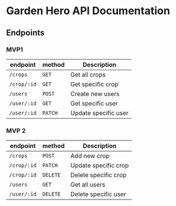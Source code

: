 # Garden Hero API Documentation

## Endpoints

### MVP1

| endpoint    | method  | Description          |
| ----------- | ------- | -------------------- |
| `/crops`    | `GET`   | Get all crops        |
| `/crop/:id` | `GET`   | Get specific crop    |
| `/users`    | `POST`  | Create new users     |
| `/user/:id` | `GET`   | Get specific user    |
| `/user/:id` | `PATCH` | Update specific user |

### MVP 2

| endpoint    | method   | Description          |
| ----------- | -------- | -------------------- |
| `/crops`    | `POST`   | Add new crop         |
| `/crop/:id` | `PATCH`  | Update specific crop |
| `/crop/:id` | `DELETE` | Delete specific crop |
| `/users`    | `GET`    | Get all users        |
| `/user/:id` | `DELETE` | Delete specific user |
